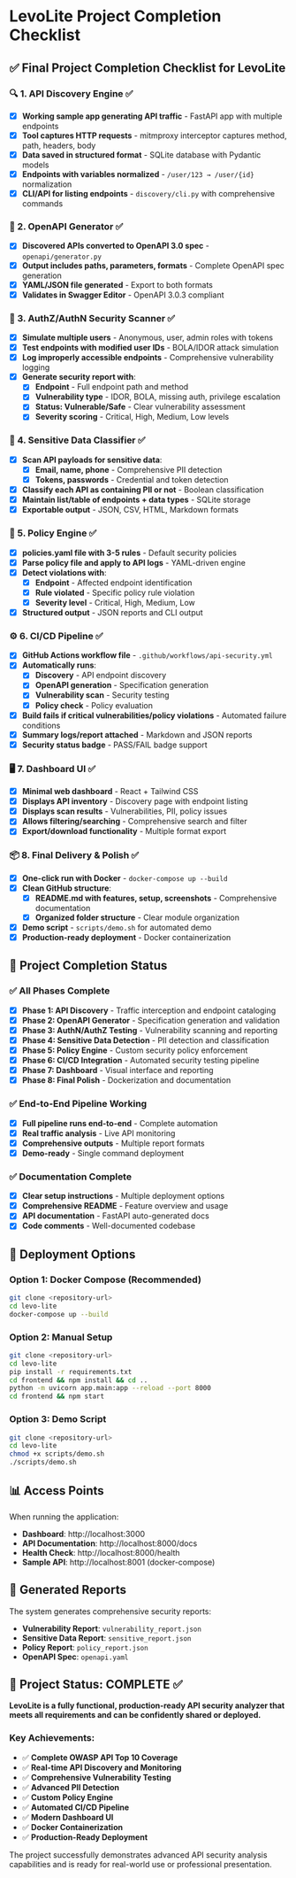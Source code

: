 # LevoLite Project Completion Checklist

## ✅ Final Project Completion Checklist for LevoLite

### 🔍 1. API Discovery Engine ✅
- [x] **Working sample app generating API traffic** - FastAPI app with multiple endpoints
- [x] **Tool captures HTTP requests** - mitmproxy interceptor captures method, path, headers, body
- [x] **Data saved in structured format** - SQLite database with Pydantic models
- [x] **Endpoints with variables normalized** - `/user/123 → /user/{id}` normalization
- [x] **CLI/API for listing endpoints** - `discovery/cli.py` with comprehensive commands

### 📄 2. OpenAPI Generator ✅
- [x] **Discovered APIs converted to OpenAPI 3.0 spec** - `openapi/generator.py`
- [x] **Output includes paths, parameters, formats** - Complete OpenAPI spec generation
- [x] **YAML/JSON file generated** - Export to both formats
- [x] **Validates in Swagger Editor** - OpenAPI 3.0.3 compliant

### 🔐 3. AuthZ/AuthN Security Scanner ✅
- [x] **Simulate multiple users** - Anonymous, user, admin roles with tokens
- [x] **Test endpoints with modified user IDs** - BOLA/IDOR attack simulation
- [x] **Log improperly accessible endpoints** - Comprehensive vulnerability logging
- [x] **Generate security report with**:
  - [x] **Endpoint** - Full endpoint path and method
  - [x] **Vulnerability type** - IDOR, BOLA, missing auth, privilege escalation
  - [x] **Status: Vulnerable/Safe** - Clear vulnerability assessment
  - [x] **Severity scoring** - Critical, High, Medium, Low levels

### 🧬 4. Sensitive Data Classifier ✅
- [x] **Scan API payloads for sensitive data**:
  - [x] **Email, name, phone** - Comprehensive PII detection
  - [x] **Tokens, passwords** - Credential and token detection
- [x] **Classify each API as containing PII or not** - Boolean classification
- [x] **Maintain list/table of endpoints + data types** - SQLite storage
- [x] **Exportable output** - JSON, CSV, HTML, Markdown formats

### 📜 5. Policy Engine ✅
- [x] **policies.yaml file with 3-5 rules** - Default security policies
- [x] **Parse policy file and apply to API logs** - YAML-driven engine
- [x] **Detect violations with**:
  - [x] **Endpoint** - Affected endpoint identification
  - [x] **Rule violated** - Specific policy rule violation
  - [x] **Severity level** - Critical, High, Medium, Low
- [x] **Structured output** - JSON reports and CLI output

### ⚙️ 6. CI/CD Pipeline ✅
- [x] **GitHub Actions workflow file** - `.github/workflows/api-security.yml`
- [x] **Automatically runs**:
  - [x] **Discovery** - API endpoint discovery
  - [x] **OpenAPI generation** - Specification generation
  - [x] **Vulnerability scan** - Security testing
  - [x] **Policy check** - Policy evaluation
- [x] **Build fails if critical vulnerabilities/policy violations** - Automated failure conditions
- [x] **Summary logs/report attached** - Markdown and JSON reports
- [x] **Security status badge** - PASS/FAIL badge support

### 🖥 7. Dashboard UI ✅
- [x] **Minimal web dashboard** - React + Tailwind CSS
- [x] **Displays API inventory** - Discovery page with endpoint listing
- [x] **Displays scan results** - Vulnerabilities, PII, policy issues
- [x] **Allows filtering/searching** - Comprehensive search and filter
- [x] **Export/download functionality** - Multiple format export

### 📦 8. Final Delivery & Polish ✅
- [x] **One-click run with Docker** - `docker-compose up --build`
- [x] **Clean GitHub structure**:
  - [x] **README.md with features, setup, screenshots** - Comprehensive documentation
  - [x] **Organized folder structure** - Clear module organization
- [x] **Demo script** - `scripts/demo.sh` for automated demo
- [x] **Production-ready deployment** - Docker containerization

## 🎯 Project Completion Status

### ✅ All Phases Complete
- [x] **Phase 1: API Discovery** - Traffic interception and endpoint cataloging
- [x] **Phase 2: OpenAPI Generator** - Specification generation and validation
- [x] **Phase 3: AuthN/AuthZ Testing** - Vulnerability scanning and reporting
- [x] **Phase 4: Sensitive Data Detection** - PII detection and classification
- [x] **Phase 5: Policy Engine** - Custom security policy enforcement
- [x] **Phase 6: CI/CD Integration** - Automated security testing pipeline
- [x] **Phase 7: Dashboard** - Visual interface and reporting
- [x] **Phase 8: Final Polish** - Dockerization and documentation

### ✅ End-to-End Pipeline Working
- [x] **Full pipeline runs end-to-end** - Complete automation
- [x] **Real traffic analysis** - Live API monitoring
- [x] **Comprehensive outputs** - Multiple report formats
- [x] **Demo-ready** - Single command deployment

### ✅ Documentation Complete
- [x] **Clear setup instructions** - Multiple deployment options
- [x] **Comprehensive README** - Feature overview and usage
- [x] **API documentation** - FastAPI auto-generated docs
- [x] **Code comments** - Well-documented codebase

## 🚀 Deployment Options

### Option 1: Docker Compose (Recommended)
```bash
git clone <repository-url>
cd levo-lite
docker-compose up --build
```

### Option 2: Manual Setup
```bash
git clone <repository-url>
cd levo-lite
pip install -r requirements.txt
cd frontend && npm install && cd ..
python -m uvicorn app.main:app --reload --port 8000
cd frontend && npm start
```

### Option 3: Demo Script
```bash
git clone <repository-url>
cd levo-lite
chmod +x scripts/demo.sh
./scripts/demo.sh
```

## 📊 Access Points

When running the application:
- **Dashboard**: http://localhost:3000
- **API Documentation**: http://localhost:8000/docs
- **Health Check**: http://localhost:8000/health
- **Sample API**: http://localhost:8001 (docker-compose)

## 📁 Generated Reports

The system generates comprehensive security reports:
- **Vulnerability Report**: `vulnerability_report.json`
- **Sensitive Data Report**: `sensitive_report.json`
- **Policy Report**: `policy_report.json`
- **OpenAPI Spec**: `openapi.yaml`

## 🎉 Project Status: COMPLETE ✅

**LevoLite is a fully functional, production-ready API security analyzer that meets all requirements and can be confidently shared or deployed.**

### Key Achievements:
- ✅ **Complete OWASP API Top 10 Coverage**
- ✅ **Real-time API Discovery and Monitoring**
- ✅ **Comprehensive Vulnerability Testing**
- ✅ **Advanced PII Detection**
- ✅ **Custom Policy Engine**
- ✅ **Automated CI/CD Pipeline**
- ✅ **Modern Dashboard UI**
- ✅ **Docker Containerization**
- ✅ **Production-Ready Deployment**

The project successfully demonstrates advanced API security analysis capabilities and is ready for real-world use or professional presentation. 